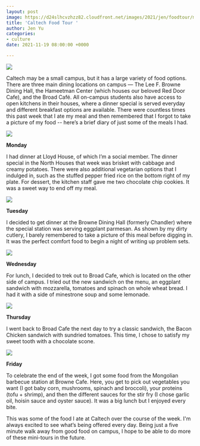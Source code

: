 ```yaml
---
layout: post
image: https://d24slhcvzhzz82.cloudfront.net/images/2021/jen/foodtour/mon.png
title: 'Caltech Food Tour '
author: Jen Yu
categories:
- culture
date: 2021-11-19 08:00:00 +0000

---
```

![](https://d24slhcvzhzz82.cloudfront.net/images/2021/jen/foodtour/unnamed.png)

Caltech may be a small campus, but it has a large variety of food options. There are three main dining locations on campus — The Lee F. Browne Dining Hall, the Hameetman Center (which houses our beloved Red Door Cafe), and the Broad Café. All on-campus students also have access to open kitchens in their houses, where a dinner special is served everyday and different breakfast options are available. There were countless times this past week that I ate my meal and then remembered that I forgot to take a picture of my food -- here’s a brief diary of just some of the meals I had.

![](https://ug-admissions-caltech-blog-publish.s3.us-west-1.amazonaws.com/images/2021/jen/foodtour/mon.png)

**Monday**

I had dinner at Lloyd House, of which I’m a social member. The dinner special in the North Houses that week was brisket with cabbage and creamy potatoes. There were also additional vegetarian options that I indulged in, such as the stuffed pepper fried rice on the bottom right of my plate. For dessert, the kitchen staff gave me two chocolate chip cookies. It was a sweet way to end off my meal.

![](https://d24slhcvzhzz82.cloudfront.net/images/2021/jen/foodtour/tues.png)

**Tuesday**

I decided to get dinner at the Browne Dining Hall (formerly Chandler) where the special station was serving eggplant parmesan. As shown by my dirty cutlery, I barely remembered to take a picture of this meal before digging in. It was the perfect comfort food to begin a night of writing up problem sets.

![](https://d24slhcvzhzz82.cloudfront.net/images/2021/jen/foodtour/wed.png)

**Wednesday**

For lunch, I decided to trek out to Broad Cafe, which is located on the other side of campus. I tried out the new sandwich on the menu, an eggplant sandwich with mozzarella, tomatoes and spinach on whole wheat bread. I had it with a side of minestrone soup and some lemonade.

![](https://d24slhcvzhzz82.cloudfront.net/images/2021/jen/foodtour/thurs.png)

**Thursday**

I went back to Broad Cafe the next day to try a classic sandwich, the Bacon Chicken sandwich with sundried tomatoes. This time, I chose to satisfy my sweet tooth with a chocolate scone.

![](https://d24slhcvzhzz82.cloudfront.net/images/2021/jen/foodtour/fri.png)

**Friday**

To celebrate the end of the week, I got some food from the Mongolian barbecue station at Browne Cafe. Here, you get to pick out vegetables you want (I got baby corn, mushrooms, spinach and broccoli), your proteins (tofu + shrimp), and then the different sauces for the stir fry (I chose garlic oil, hoisin sauce and oyster sauce). It was a big lunch but I enjoyed every bite.

This was some of the food I ate at Caltech over the course of the week. I'm always excited to see what’s being offered every day. Being just a five minute walk away from good food on campus, I hope to be able to do more of these mini-tours in the future.